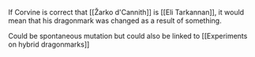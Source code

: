 If Corvine is correct that [[Žarko d'Cannith]] is [[Eli Tarkannan]], it would mean that his dragonmark was changed as a result of something.

Could be spontaneous mutation but could also be linked to [[Experiments on hybrid dragonmarks]]
